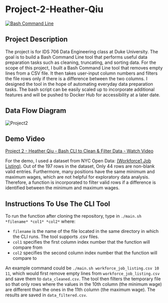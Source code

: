 # Project-2-Heather-Qiu
[![Bash Command Line](https://github.com/nogibjj/hq-individual_project2/actions/workflows/manual.yml/badge.svg)](https://github.com/nogibjj/hq-individual_project2/actions/workflows/manual.yml)


## Project Description

The project is for IDS 706 Data Engineering class at Duke University. The goal is to build a Bash Command Line tool that performs useful data preparation tasks such as cleaning, truncating, and sorting data. For the scope of this project, I built a Bash Command Line tool that removes empty lines from a CSV file. It then takes user-input column numbers and filters the file rows only if there is a difference between the two columns. I designed the tool in the hope of automating everyday data preparation tasks. The bash script can be easily scaled up to incorporate additional features and will be pushed to Docker Hub for accessibility at a later date. 


## Data Flow Diagram
![Project2](https://user-images.githubusercontent.com/105904149/194799122-9e32e1e5-548d-437e-8223-afefd998bf8d.png)


## Demo Video
[Project 2 - Heather Qiu - Bash CLI to Clean & Filter Data - Watch Video]()

For the demo, I used a dataset from NYC Open Data: [(Workforce1 Job Listing)](https://data.cityofnewyork.us/Business/Workforce1-Job-Listing/ay9k-vznm). Out of the 197 rows in the dataset, Only 44 rows are non-blank valid entries. Furthermore, many positions have the same minimum and maximum wages, which are not helpful for exploratory data analysis. Therefore, a function is incorporated to filter valid rows if a difference is identified between the minimum and maximum wages.


## Instructions To Use The CLI Tool

To run the function after cloning the repository, type in `./main.sh *filename* *col1* *col2*` where: 

- `filename` is the name of the file located in the same directory in which the CLI runs. The tool supports .csv files. 
- `col1` specifies the first column index number that the function will compare from
- `col2` specifies the second column index number that the function will compare to

An example command could be `./main.sh workforce_job_listing.csv 10 11`, which would first remove empty lines from `workforce_job_listing.csv` and save them to `data_cleaned.csv`. The tool then filters the temporary file so that only rows where the values in the 10th column (the minimum wage) are different than the ones in the 11th column (the maximum wage). The results are saved in `data_filtered.csv`.
